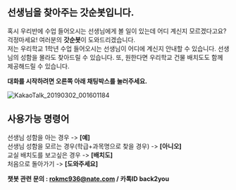 ## 선생님을 찾아주는 갓순봇입니다.

혹시 우리반에 수업 들어오시는 선생님에게 볼 일이 있는데 어디 계신지 모르겠다고요?  
걱정마세요! 여러분의 **갓순봇**이 도와드리겠습니다.  
저는 우리학교 1학년 수업 들어오시는 선생님이 어디에 계신지 안내할 수 있습니다.
선생님의 성함을 몰라도 찾아드릴 수 있습니다.
또, 원한다면 우리학교 건물 배치도도 함께 제공해드릴 수 있습니다.

**대화를 시작하려면 오른쪽 아래 채팅박스를 눌러주세요.**

![KakaoTalk_20190302_001601184](https://user-images.githubusercontent.com/103111048/163158052-a4193f8e-cb33-427c-93d2-9872b8a8a790.gif)  

## 사용가능 명령어
선생님 성함을 아는 경우 -> **[예]**  
선생님 성함을 모르는 경우(학급+과목명으로 찾을 경우) -> **[아니오]**  
교실 배치도를 보고싶은 경우 -> **[배치도]**  
처음으로 돌아가기 -> **[도와주세요]**


**챗봇 관련 문의 : rokmc936@nate.com / 카톡ID back2you**
